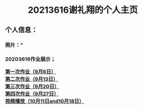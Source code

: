 <html lang="en">
<head>
    <meta charset="UTF-8">
    <title>20213616个人主页</title>
    <style>
        body{
            background: url(p1.jpg)no-repeat center center;
            background-size: cover;
            background-attachment: fixed;
        }
        .title{
            text-align: center;
        }
        .a{
           font-size: 16px;
            color: #0080ff;
            text-decoration: none;
            font-weight: bold;
        }
    </style>
</head>
<body>
<div class="title">
    <h1>20213616谢礼翔的个人主页</h1>
</div>
<h2>个人信息：</h2>
<H3>照片："</H3>

<h3>20203616作业展示；</h3>
<div class="a">
     <a href="E:\Git\XieLX/homeWork/20213616-20230906.text">第一次作业（9月6日）</a>
     </br>
     <a href="E:\Git\XieLX/homeWork20213616-20230913.html">第二次作业（9月13日）</a>
     </br>
     <a href="E:\Git\XieLX/homeWork20213616-20230920.html">第三次作业（9月20日）</a>
     </br>
     <a href="E:\Git\XieLX/homeWork20213616-20230927.html">第四次作业（9月27日）</a>
     </br>
     <a href="E:\Git\XieLX/homeWork视频播放.html">视频播放（10月11日and10月18日）</a>
</div>
</body>
</html>
